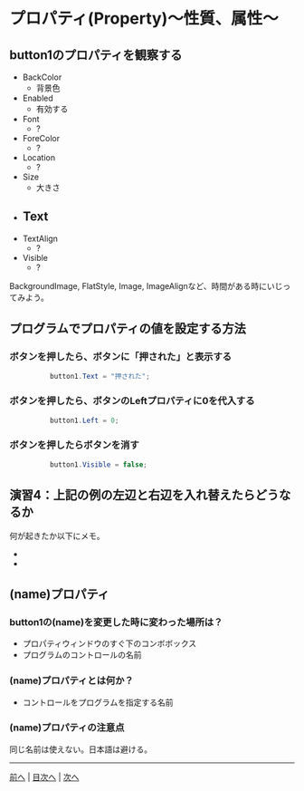 # プロパティ(Property)～性質、属性～

## button1のプロパティを観察する

- BackColor
  - 背景色
- Enabled
  - 有効する
- Font
  - ?
- ForeColor
  - ?
- Location
  - ?
- Size
  - 大きさ
- Text
  - 
- TextAlign
  - ?
- Visible
  - ?

BackgroundImage, FlatStyle, Image, ImageAlignなど、時間がある時にいじってみよう。

## プログラムでプロパティの値を設定する方法
### ボタンを押したら、ボタンに「押された」と表示する

```cs
          button1.Text = "押された";
```

### ボタンを押したら、ボタンのLeftプロパティに0を代入する

```cs
          button1.Left = 0;
```

### ボタンを押したらボタンを消す

```cs
          button1.Visible = false;
```

## 演習4：上記の例の左辺と右辺を入れ替えたらどうなるか
何が起きたか以下にメモ。

- 
- 

## (name)プロパティ
### button1の(name)を変更した時に変わった場所は？

- プロパティウィンドウのすぐ下のコンボボックス
- プログラムのコントロールの名前

### (name)プロパティとは何か？

- コントロールをプログラムを指定する名前

### (name)プロパティの注意点

同じ名前は使えない。日本語は避ける。

---

[前へ](03.md) | [目次へ](README.md#%E7%9B%AE%E6%AC%A1) | [次へ](05.md)
